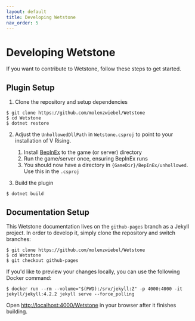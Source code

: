 ```yaml
---
layout: default
title: Developing Wetstone
nav_order: 5
---
```


# Developing Wetstone

If you want to contribute to Wetstone, follow these steps to get started.

## Plugin Setup

1. Clone the repository and setup dependencies
```shell
$ git clone https://github.com/molenzwiebel/Wetstone
$ cd Wetstone
$ dotnet restore
```

2. Adjust the `UnhollowedDllPath` in `Wetstone.csproj` to point to your installation of V Rising.
    1. Install [BepInEx](https://thunderstore.io/package/bbepis/BepInExPack/) to the game (or server) directory
    2. Run the game/server once, ensuring BepInEx runs
    3. You should now have a directory in `{GameDir}/BepInEx/unhollowed`. Use this in the `.csproj`

3. Build the plugin
```shell
$ dotnet build
```

## Documentation Setup

This Wetstone documentation lives on the `github-pages` branch as a Jekyll project. In order to develop it, simply clone the repository and switch branches:

```shell
$ git clone https://github.com/molenzwiebel/Wetstone
$ cd Wetstone
$ git checkout github-pages
```

If you'd like to preview your changes locally, you can use the following Docker command:

```shell
$ docker run --rm --volume="$(PWD):/srv/jekyll:Z" -p 4000:4000 -it jekyll/jekyll:4.2.2 jekyll serve --force_polling
```

Open [http://localhost:4000/Wetstone](http://localhost:4000/Wetstone) in your browser after it finishes building.
